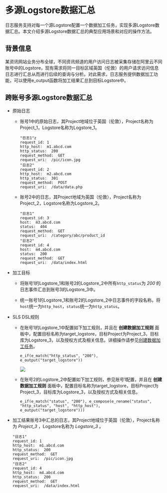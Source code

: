 多源Logstore数据汇总 
===================================

日志服务支持对每一个源Logstore配置一个数据加工任务，实现多源Logstore数据汇总。本文介绍多源Logstore数据汇总的典型应用场景和对应的操作方法。

背景信息
----

某资讯网站业务分布全球，不同资讯频道的用户访问日志被采集存储在阿里云不同账号中的Logstore，现有需求将同一目标区域英国（伦敦）的用户请求访问信息日志进行汇总从而进行后续的查询与分析。对此需求，日志服务提供数据加工功能，可以使用e_output函数将加工结果汇总到目标Logstore中。

跨账号多源Logstore数据汇总 
--------------------------------------

* 原始日志

  * 账号1中的原始日志，其Project地域位于英国（伦敦），Project名称为Project_1，Logstore名称为Logstore_1。

        "日志1"z
        request_id: 1
        http_host:  m1.abcd.com
        http_status:  200
        request_method:  GET
        request_uri:  /pic/icon.jpg
        "日志2"
        request_id: 2
        http_host:  m2.abcd.com
        http_status:  301
        request_method:  POST
        request_uri:  /data/data.php

    

  * 账号2中的日志，其Project地域为英国（伦敦），Project名称为Project_2，Logstore名称为Logstore_2。

        "日志1"
        request_id: 3
        host:  m3.abcd.com
        status:  404
        request_method:  GET
        request_uri:  /category/abc/product_id
        "日志2"
        request_id: 4
        host:  m4.abcd.com
        status:  200
        request_method:  GET
        request_uri:  /data/index.html

    

  

* 加工目标

  * 将账号1的Logstore_1和账号2的Logstore_2中所有`http_status`为 *200* 的日志事件汇总到账号3的Logstore_3中。

  * 统一账号1的Logstore_1和账号2的Logstore_2中日志事件的字段名称。将`host`统一为`http_host`，`status`统一为`http_status`。

  

* SLS DSL规则

  * 在账号1的Logstore_1中配置如下加工规则，并且在 **创建数据加工规则** 面板中，配置目标名称为target_logstore，目标Project为Project_3，目标库为Logstore_3，以及授权方式及相关信息。详细操作请参见[创建数据加工任务](https://help.aliyun.com/document_detail/125615.htm?spm=a2c4g.11186623.2.4.6dfb6f4a6EWuGt#task-1181217)。

        e_if(e_match("http_status", "200"), e_output("target_logstore"))

    ![](/img/p58876.png)

  * 在账号2的Logstore_2中配置如下加工规则，参见账号1配置，并且在 **创建数据加工规则** 面板中，配置目标名称为target_logstore，目标Project为Project_3，目标库为Logstore_3，以及授权方式及相关信息。

        e_if(e_match("status", "200"), e_compose(e_rename("status", "http_status", "host", "http_host"), e_output("target_logstore")))

    

  

* 加工结果账号3中汇总的日志，其Project地域位于英国（伦敦），Project名称为 *Project_3* ，Logstore名称为 *Logstore_3* 。

      "日志1"
      request_id: 1
      http_host:  m1.abcd.com
      http_status:  200
      request_method:  GET
      request_uri:  /pic/icon.jpg
      "日志2"
      request_id: 4
      http_host:  m4.abcd.com
      http_status:  200
      request_method:  GET
      request_uri:  /data/index.html

  



